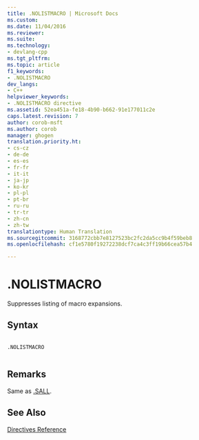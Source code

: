 ```yaml
---
title: .NOLISTMACRO | Microsoft Docs
ms.custom: 
ms.date: 11/04/2016
ms.reviewer: 
ms.suite: 
ms.technology:
- devlang-cpp
ms.tgt_pltfrm: 
ms.topic: article
f1_keywords:
- .NOLISTMACRO
dev_langs:
- C++
helpviewer_keywords:
- .NOLISTMACRO directive
ms.assetid: 52ea451a-fe18-4b90-b662-91e177011c2e
caps.latest.revision: 7
author: corob-msft
ms.author: corob
manager: ghogen
translation.priority.ht:
- cs-cz
- de-de
- es-es
- fr-fr
- it-it
- ja-jp
- ko-kr
- pl-pl
- pt-br
- ru-ru
- tr-tr
- zh-cn
- zh-tw
translationtype: Human Translation
ms.sourcegitcommit: 3168772cbb7e8127523bc2fc2da5cc9b4f59beb8
ms.openlocfilehash: cf1e5780f19272238dcf7ca4c3ff19b66cea57b4

---
```

# .NOLISTMACRO
Suppresses listing of macro expansions.  
  
## Syntax  
  
```  
  
.NOLISTMACRO  
  
```  
  
## Remarks  
 Same as [.SALL](../../assembler/masm/dot-sall.md).  
  
## See Also  
 [Directives Reference](../../assembler/masm/directives-reference.md)


<!--HONumber=Jan17_HO1-->


